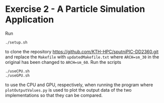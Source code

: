 # Exercise 2 - A Particle Simulation Application

Run

```
./setup.sh
```

to clone the repository https://github.com/KTH-HPC/sputniPIC-DD2360.git and replace the `Makefile` with `updatedMakefile.txt` where `ARCH=sm_30` in the original has been changed to `ARCH=sm_60`. Run the scripts

```
./useCPU.sh
./useGPU.sh
```

to use the CPU and GPU, respectively, when running the program where `plotOutputValues.py` is used to plot the output data of the two implementations so that they can be compared.
